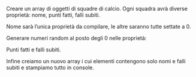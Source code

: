 Creare un array di oggetti di squadre di calcio. Ogni squadra avrà diverse proprietà: nome, punti fatti, falli subiti.

Nome sarà l’unica proprietà da compilare, le altre saranno tutte settate a 0.

Generare numeri random al posto degli 0 nelle proprietà:

Punti fatti e falli subiti.

Infine creiamo un nuovo array i cui elementi contengono solo nomi e falli subiti e stampiamo tutto in console.
